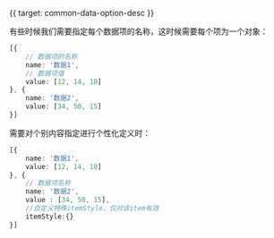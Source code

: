 {{ target: common-data-option-desc }}

有些时候我们需要指定每个数据项的名称，这时候需要每个项为一个对象：
```ts
[{
    // 数据项的名称
    name: '数据1',
    // 数据项值
    value: [12, 14, 10]
}, {
    name: '数据2',
    value: [34, 50, 15]
}]
```

需要对个别内容指定进行个性化定义时：

```ts
[{
    name: '数据1',
    value: [12, 14, 10]
}, {
    // 数据项名称
    name: '数据2',
    value : [34, 50, 15],
    //自定义特殊itemStyle，仅对该item有效
    itemStyle:{}
}]
```